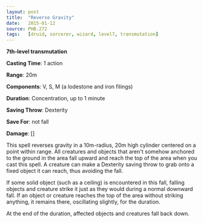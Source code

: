 ```yaml
---
layout: post
title:  "Reverse Gravity"
date:   2015-01-12
source: PHB.272
tags:   [druid, sorcerer, wizard, level7, transmutation]
---
```


**7th-level transmutation**

**Casting Time**: 1 action

**Range**: 20m

**Components**: V, S, M (a lodestone and iron filings)

**Duration**: Concentration, up to 1 minute

**Saving Throw**: Dexterity

**Save For**: not fall

**Damage**: []

This spell reverses gravity in a 10m-radius, 20m high cylinder centered on a point within range. All creatures and objects that aren't somehow anchored to the ground in the area fall upward and reach the top of the area when you cast this spell. A creature can make a Dexterity saving throw to grab onto a fixed object it can reach, thus avoiding the fall.

If some solid object (such as a ceiling) is encountered in this fall, falling objects and creature strike it just as they would during a normal downward fall. If an object or creature reaches the top of the area without striking anything, it remains there, oscillating slightly, for the duration.

At the end of the duration, affected objects and creatures fall back down.
